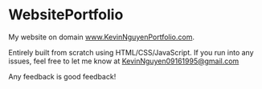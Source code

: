 # WebsitePortfolio

My website on domain www.KevinNguyenPortfolio.com.

Entirely built from scratch using HTML/CSS/JavaScript. If you run into any issues, feel free to let me know at KevinNguyen09161995@gmail.com

Any feedback is good feedback!
